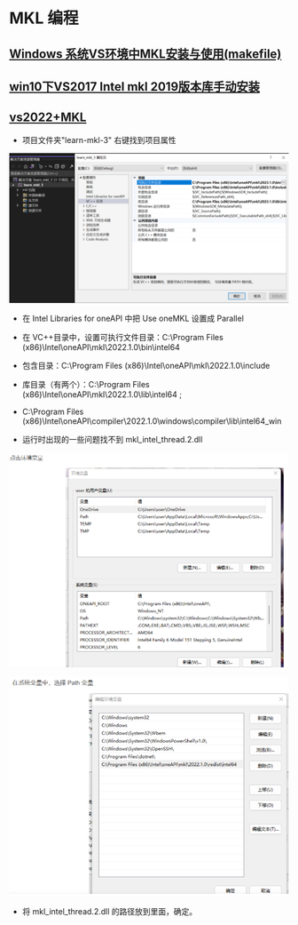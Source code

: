 # MKL 编程

## [Windows 系统VS环境中MKL安装与使用(makefile)](https://zhuanlan.zhihu.com/p/169330623)

## [win10下VS2017 Intel mkl 2019版本库手动安装](https://zhuanlan.zhihu.com/p/640575484#:~:text=%E9%85%8D%E7%BD%AEVS%E5%B1%9E%E6%80%A7%E9%A1%B5%E9%9D%A2%E7%9A%84VC%2B%2B%E7%9B%AE%E5%BD%95,%E7%84%B6%E5%90%8E%E5%9C%A8%E9%93%BE%E6%8E%A5%E5%99%A8--%3E%E8%BE%93%E5%85%A5--%3E%E9%99%84%E5%8A%A0%E4%BE%9D%E8%B5%96%E9%A1%B9%E4%B8%AD%E6%B7%BB%E5%8A%A0mkl_intel_lp64.lib%3Bmkl_intel_thread.lib%3Bmkl_core.lib%3Blibiomp5md.lib%3B%20%E6%B3%A8%E6%84%8F%EF%BC%8C%E8%BF%99%E9%87%8C%E5%A6%82%E6%9E%9C%E4%BD%BF%E7%94%A8%E7%9A%84%E6%98%AF32%E4%BD%8D%E7%B3%BB%E7%BB%9F%EF%BC%8C%E5%88%99%E5%B0%86mkl_intel_lp64.lib%E6%8D%A2%E6%88%90mkl_intel_c.lib)

## [vs2022+MKL](https://blog.csdn.net/m0_63111108/article/details/124734432)

* 项目文件夹"learn-mkl-3" 右键找到项目属性

![](https://github.com/yangyuan16/Literatures_reading/blob/main/Programming/figs_MKL/fig1.png)

* 在 Intel Libraries for oneAPI 中把 Use oneMKL 设置成 Parallel
* 在 VC++目录中，设置可执行文件目录：C:\Program Files (x86)\Intel\oneAPI\mkl\2022.1.0\bin\intel64 
* 包含目录：C:\Program Files (x86)\Intel\oneAPI\mkl\2022.1.0\include
* 库目录（有两个）：C:\Program Files (x86)\Intel\oneAPI\mkl\2022.1.0\lib\intel64  ; 
* C:\Program Files (x86)\Intel\oneAPI\compiler\2022.1.0\windows\compiler\lib\intel64_win

* 运行时出现的一些问题找不到 mkl_intel_thread.2.dll

![](https://github.com/yangyuan16/Literatures_reading/blob/main/Programming/figs_MKL/fig2.png)

![](https://github.com/yangyuan16/Literatures_reading/blob/main/Programming/figs_MKL/fig3.png)


* 将 mkl_intel_thread.2.dll 的路径放到里面，确定。